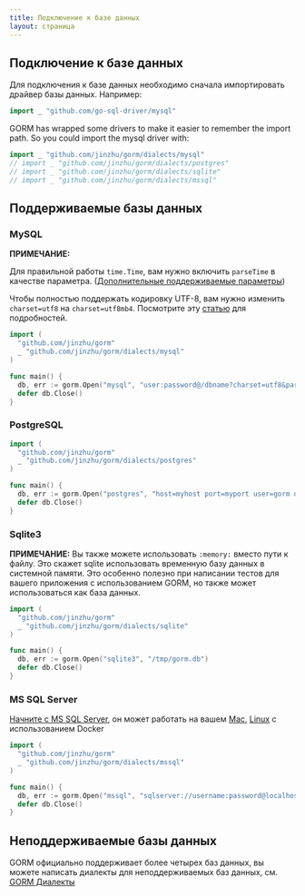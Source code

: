 ```yaml
---
title: Подключение к базе данных
layout: страница
---
```

## Подключение к базе данных

Для подключения к базе данных необходимо сначала импортировать драйвер базы данных. Например:

```go
import _ "github.com/go-sql-driver/mysql"
```

GORM has wrapped some drivers to make it easier to remember the import path. So you could import the mysql driver with:

```go
import _ "github.com/jinzhu/gorm/dialects/mysql"
// import _ "github.com/jinzhu/gorm/dialects/postgres"
// import _ "github.com/jinzhu/gorm/dialects/sqlite"
// import _ "github.com/jinzhu/gorm/dialects/mssql"
```

## Поддерживаемые базы данных

### MySQL

**ПРИМЕЧАНИЕ:**

Для правильной работы `time.Time`, вам нужно включить `parseTime` в качестве параметра. ([Дополнительные поддерживаемые параметры](https://github.com/go-sql-driver/mysql#parameters))

Чтобы полностью поддержать кодировку UTF-8, вам нужно изменить `charset=utf8` на `charset=utf8mb4`. Посмотрите эту [статью](https://mathiasbynens.be/notes/mysql-utf8mb4) для подробностей.

```go
import (
  "github.com/jinzhu/gorm"
  _ "github.com/jinzhu/gorm/dialects/mysql"
)

func main() {
  db, err := gorm.Open("mysql", "user:password@/dbname?charset=utf8&parseTime=True&loc=Local")
  defer db.Close()
}
```

### PostgreSQL

```go
import (
  "github.com/jinzhu/gorm"
  _ "github.com/jinzhu/gorm/dialects/postgres"
)

func main() {
  db, err := gorm.Open("postgres", "host=myhost port=myport user=gorm dbname=gorm password=mypassword")
  defer db.Close()
}
```

### Sqlite3

**ПРИМЕЧАНИЕ:** Вы также можете использовать `:memory:` вместо пути к файлу. Это скажет sqlite использовать временную базу данных в системной памяти. Это особенно полезно при написании тестов для вашего приложения с использованием GORM, но также может использоваться как база данных.

```go
import (
  "github.com/jinzhu/gorm"
  _ "github.com/jinzhu/gorm/dialects/sqlite"
)

func main() {
  db, err := gorm.Open("sqlite3", "/tmp/gorm.db")
  defer db.Close()
}
```

### MS SQL Server

[Начните с MS SQL Server](https://www.microsoft.com/en-us/sql-server/developer-get-started/go), он может работать на вашем [Mac](https://sqlchoice.azurewebsites.net/en-us/sql-server/developer-get-started/go/mac/), [Linux](https://sqlchoice.azurewebsites.net/en-us/sql-server/developer-get-started/go/ubuntu/) с использованием Docker

```go
import (
  "github.com/jinzhu/gorm"
  _ "github.com/jinzhu/gorm/dialects/mssql"
)

func main() {
  db, err := gorm.Open("mssql", "sqlserver://username:password@localhost:1433?database=dbname")
  defer db.Close()
}
```

## Неподдерживаемые базы данных

GORM официально поддерживает более четырех баз данных, вы можете написать диалекты для неподдерживаемых баз данных, см. [GORM Диалекты](/docs/dialects.html)